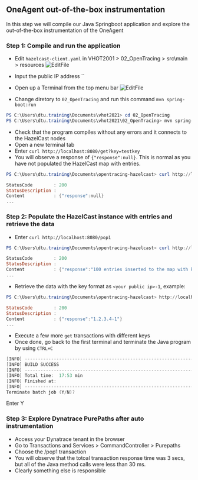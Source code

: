 ## OneAgent out-of-the-box instrumentation
In this step we will compile our Java Springboot application and explore the out-of-the-box instrumentation of the OneAgent

### Step 1: Compile and run the application
- Edit `hazelcast-client.yaml` in VHOT2001 > 02_OpenTracing > src\main > resources
  ![EditFile](../../assets/images/01_oneagent_outofthebox_instrumentation-01.png)

- Input the public IP address ``
- Open up a Terminal from the top menu bar
  ![EditFile](../../assets/images/01_oneagent_outofthebox_instrumentation-02.png)

- Change diretory to `02_OpenTracing` and run this command `mvn spring-boot:run`

```powershell
PS C:\Users\dtu.training\Documents\vhot2021> cd 02_OpenTracing
PS C:\Users\dtu.training\Documents\vhot2021\02_OpenTracing> mvn spring-boot:run
```

- Check that the program compiles without any errors and it connects to the HazelCast nodes
- Open a new terminal tab
- Enter `curl http://localhost:8080/get?key=testkey`
- You will observe a response of `{"response":null}`. This is normal as you have not populated the HazelCast map with entries.

```powershell
PS C:\Users\dtu.training\Documents\opentracing-hazelcast> curl http://localhost:8080/get?key=testkey

StatusCode        : 200
StatusDescription :
Content           : {"response":null}
...
```
### Step 2: Populate the HazelCast instance with entries and retrieve the data
- Enter `curl http://localhost:8080/pop1`

```powershell
PS C:\Users\dtu.training\Documents\opentracing-hazelcast> curl http://localhost:8080/pop1

StatusCode        : 200
StatusDescription :
Content           : {"response":"100 entries inserted to the map with key: <your public ip>-* , starting from 1 "}
...
```
- Retrieve the data with the key format as `<your public ip>-1`, example:

```powershell
PS C:\Users\dtu.training\Documents\opentracing-hazelcast> http://localhost:8080/get?key=1.2.3.4-1

StatusCode        : 200
StatusDescription :
Content           : {"response":"1.2.3.4-1"}
...
```

- Execute a few more `get` transactions with different keys
- Once done, go back to the first terminal and terminate the Java program by using `CTRL+C`

```powershell
[INFO] ------------------------------------------------------------------------
[INFO] BUILD SUCCESS
[INFO] ------------------------------------------------------------------------
[INFO] Total time:  17:53 min
[INFO] Finished at: 
[INFO] ------------------------------------------------------------------------
Terminate batch job (Y/N)?
```
Enter Y

### Step 3: Explore Dynatrace PurePaths after auto instrumentation 
- Access your Dynatrace tenant in the browser
- Go to Transactions and Services > CommandController > Purepaths
- Choose the /pop1 transaction
- You will observe that the totoal transaction response time was 3 secs, but all of the Java method calls were less than 30 ms.
- Clearly something else is responsible
